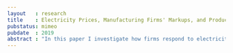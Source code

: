 ```yaml
---
layout   : research
title    : Electricity Prices, Manufacturing Firms' Markups, and Productivity
pubstatus: mimeo
pubdate  : 2019
abstract : "In this paper I investigate how firms respond to electricity price shocks. Specifically, I employ a natural experiment, the 2004 Argentine energy crisis, and also variations in national energy prices interacted with shares of different fuels used at industry-level to study how electricity price shocks affect markups and productivity in Chilean manufacturing firms. In order to recover markups and productivity, I propose an extension to the literature on production function estimation that uses a proxy-variable approach, by adding additional factors into the productivity process. Preliminary results show that a 1% increase in electricity prices is related to a 1.6% decrease in markups, and 0.005% decrease in productivity. In other words, a 50% decrease in imports of Natural Gas, used to produce electricity in Chile, could be related with a 0.05% decrease in productivity and 12% decrease in markups. "
---
```

